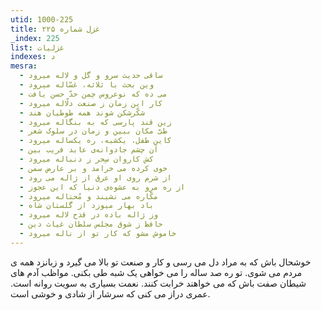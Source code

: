 ```yaml
---
utid: 1000-225
title: غزل شماره ۲۲۵
_index: 225
list: غزلیات
indexes: د
mesra:
  - ساقی حدیث سرو و گل و لاله میرود
  - وین بحث با ثلاثه، غسّاله میرود
  - می ده که نوعروس چمن حدّ حسن یافت
  - کار این زمان ز صنعت دلّاله میرود
  - شکّرشکن شوند همه طوطیان هند
  - زین قند پارسی که به بنگاله میرود
  - طیّ مکان ببین و زمان در سلوک شعر
  - کاین طفل، یکشبه، ره یکساله میرود
  - آن چشم جادوانه‌ی عابد فریب بین
  - کش کاروان سِحر ز دنباله میرود
  - خوی کرده می خرامد و بر عارض سمن
  - از شرم روی او عرق از ژاله می رود
  - از ره مرو به عشوه‌ی دنیا که این عجوز
  - مکّاره می نشیند و مُحتاله میرود
  - باد بهار میوزد از گلستان شاه
  - وز ژاله باده در قدح لاله میرود
  - حافظ ز شوق مجلس سلطان غیاث دین
  - خاموش مشو که کار تو از ناله میرود
---
```

خوشحال باش که به مراد دل می رسی و کار و صنعت تو بالا می گیرد و زبانزد همه ی مردم می شوی. تو ره صد ساله را می خواهی یک شبه طی بکنی. مواظب آدم های شیطان صفت باش که می خواهند خرابت کنند. نعمت بسیاری به سویت روانه است. عمری دراز می کنی که سرشار از شادی و خوشی است.
